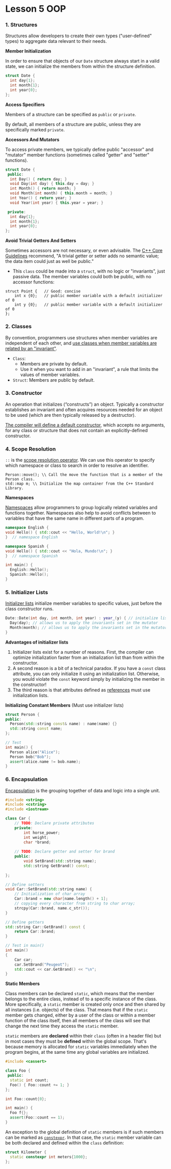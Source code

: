 # Lesson 5 OOP

### 1. Structures

Structures allow developers to create their own types ("user-defined" types) to aggregate data relevant to their needs.

**Member Initialization**

In order to ensure that objects of our `Date` structure always start in a valid state, we can initialize the members from within the structure definition.

```c++
struct Date {
  int day{1};
  int month{1};
  int year{0};
};
```

**Access Specifiers**

Members of a structure can be specified as `public` or `private`.

By default, all members of a structure are public, unless they are specifically marked `private`.

**Accessors And Mutators**

To access private members, we typically define public "accessor" and "mutator" member functions (sometimes called "getter" and "setter" functions).

```c++
struct Date {
 public:
  int Day() { return day; }
  void Day(int day) { this.day = day; }
  int Month() { return month; }
  void Month(int month) { this.month = month; }
  int Year() { return year; }
  void Year(int year) { this.year = year; }

 private:
  int day{1};
  int month{1};
  int year{0};
};
```

**Avoid Trivial Getters And Setters**

Sometimes accessors are not necessary, or even advisable. The [C++ Core Guidelines](https://github.com/isocpp/CppCoreGuidelines/blob/master/CppCoreGuidelines.md#Rh-get) recommend, "A trivial getter or setter adds no semantic value; the data item could just as well be public."

- This `class` could be made into a `struct`, with no logic or "invariants", just passive data. The member variables could both be public, with no accessor functions:

```
struct Point {   // Good: concise
    int x {0};   // public member variable with a default initializer of 0
    int y {0};   // public member variable with a default initializer of 0
};
```

### 2. Classes

By convention, programmers use structures when member variables are independent of each other, and [use classes when member variables are related by an "invariant"](http://isocpp.github.io/CppCoreGuidelines/CppCoreGuidelines#c2-use-class-if-the-class-has-an-invariant-use-struct-if-the-data-members-can-vary-independently).

- `Class`: 
  - Members are private by default.
  - Use it when you want to add in an "invariant", a rule that limits the values of member variables.
- `Struct`: Members are public by default.

### 3. Constructor

An operation that initializes (“constructs”) an object. Typically a constructor establishes an invariant and often acquires resources needed for an object to be used (which are then typically released by a destructor).

[The compiler will define a default constructor](https://en.cppreference.com/w/cpp/language/default_constructor), which accepts no arguments, for any class or structure that does not contain an explicitly-defined constructor.

### 4. Scope Resolution

`::` is the [scope resolution operator](https://www.ibm.com/support/knowledgecenter/en/ssw_ibm_i_74/rzarg/cplr175.htm). We can use this operator to specify which namespace or class to search in order to resolve an identifier.

```
Person::move(); \\ Call the move the function that is a member of the Person class.
std::map m; \\ Initialize the map container from the C++ Standard Library.  
```

**Namespaces**

[Namespaces](https://en.cppreference.com/w/cpp/language/namespace) allow programmers to group logically related variables and functions together. Namespaces also help to avoid conflicts between to variables that have the same name in different parts of a program.

```c++
namespace English {
void Hello() { std::cout << "Hello, World!\n"; }
}  // namespace English

namespace Spanish {
void Hello() { std::cout << "Hola, Mundo!\n"; }
}  // namespace Spanish

int main() {
  English::Hello();
  Spanish::Hello();
}
```



### 5. Initializer Lists

[Initializer lists](https://en.cppreference.com/w/cpp/language/initializer_list) initialize member variables to specific values, just before the class constructor runs. 

```cpp
Date::Date(int day, int month, int year) : year_(y) { // initialize list
  Day(day); // allows us to apply the invariants set in the mutator
  Month(month); // allows us to apply the invariants set in the mutator
}
```

**Advantages of initializer lists**

1. Initializer lists exist for a number of reasons. First, the compiler can optimize initialization faster from an initialization list than from within the constructor.
2. A second reason is a bit of a technical paradox. If you have a `const` class attribute, you can only initialize it using an initialization list. Otherwise, you would violate the `const` keyword simply by initializing the member in the constructor!
3. The third reason is that attributes defined as [references](http://isocpp.github.io/CppCoreGuidelines/CppCoreGuidelines#S-glossary) must use initialization lists.

**Initializing Constant Members** (Must use initializer lists)

```c++
struct Person {
public:
  Person(std::string const& name) : name(name) {}
  std::string const name;
};

// Test
int main() {
  Person alice("Alice");
  Person bob("Bob");
  assert(alice.name != bob.name);
}
```



### 6. Encapsulation

[Encapsulation](https://en.wikipedia.org/wiki/Encapsulation_(computer_programming)) is the grouping together of data and logic into a single unit.

```c++
#include <string>
#include <cstring>
#include <iostream>

class Car {
    // TODO: Declare private attributes
    private:
        int horse_power;
        int weight;
        char *brand;
        
    // TODO: Declare getter and setter for brand
    public:
        void SetBrand(std::string name);
        std::string GetBrand() const;
        
};

// Define setters
void Car::SetBrand(std::string name) {
    // Initialization of char array
    Car::brand = new char[name.length() + 1];
    // copying every character from string to char array;
    strcpy(Car::brand, name.c_str());
}

// Define getters
std::string Car::GetBrand() const {
    return Car::brand;
}

// Test in main()
int main() 
{
    Car car;
    car.SetBrand("Peugeot");
    std::cout << car.GetBrand() << "\n";   
}
```

**Static Members**

Class members can be declared `static`, which means that the member belongs to the entire class, instead of to a specific instance of the class. More specifically, a `static` member is created only once and then shared by all instances (i.e. objects) of the class. That means that if the `static` member gets changed, either by a user of the class or within a member function of the class itself, then all members of the class will see that change the next time they access the `static` member.

`static` members are **declared** within their `class` (often in a header file) but in most cases they must be **defined** within the global scope. That's because memory is allocated for `static` variables immediately when the program begins, at the same time any global variables are initialized.

```c++
#include <cassert>

class Foo {
 public:
  static int count;
  Foo() { Foo::count += 1; }
};

int Foo::count{0};

int main() {
  Foo f{};
  assert(Foo::count == 1);
}
```

An exception to the global definition of `static` members is if such members can be marked as [`constexpr`](https://en.cppreference.com/w/cpp/language/constexpr). In that case, the `static` member variable can be both declared and defined within the `class` definition:

```c++
struct Kilometer {
  static constexpr int meters{1000};
};
```































